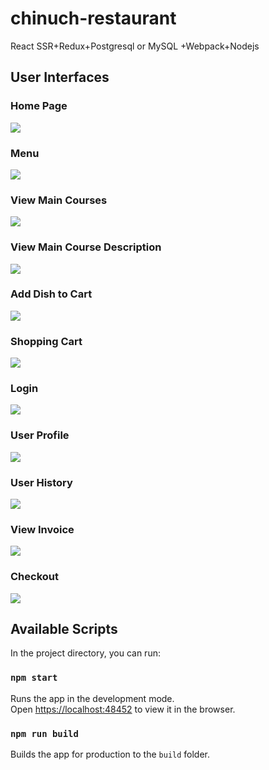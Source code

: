 # chinuch-restaurant
React SSR+Redux+Postgresql or MySQL +Webpack+Nodejs

## User Interfaces

### Home Page
<img src="screenshots/home_page.png" />

### Menu
<img src="screenshots/menu.png" />

### View Main Courses
<img src="screenshots/main_courses.png"/>

### View Main Course Description
<img src="screenshots/main_course_description.png" />

### Add Dish to Cart 
<img src="screenshots/add_to_cart.png"/>

### Shopping Cart
<img src="screenshots/shopping_cart.png"/>

### Login 
<img src="screenshots/login.png"/>

### User Profile
<img src="screenshots/user_profile.png"/>

### User History
<img src="screenshots/user_history.png"/>

### View Invoice
<img src="screenshots/invoice.png"/>

### Checkout
<img src="screenshots/checkout.png"/>

## Available Scripts

In the project directory, you can run:

### `npm start`

Runs the app in the development mode.<br>
Open [https://localhost:48452](https://localhost:48452) to view it in the browser.


### `npm run build`

Builds the app for production to the `build` folder.<br>
